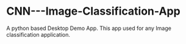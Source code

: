 # CNN---Image-Classification-App
A python based Desktop Demo  App. This app used for any Image classification application.
